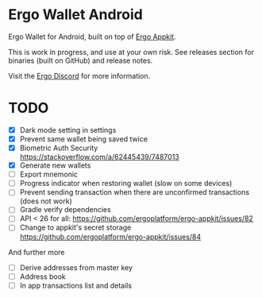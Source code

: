 # Ergo Wallet Android

Ergo Wallet for Android, built on top of [Ergo Appkit](https://github.com/aslesarenko/ergo-appkit).

This is work in progress, and use at your own risk. See releases section for binaries (built on GitHub) and release notes.

Visit the [Ergo Discord](https://discord.gg/kj7s7nb) for more information.


# TODO
- [X] Dark mode setting in settings
- [X] Prevent same wallet being saved twice
- [X] Biometric Auth Security https://stackoverflow.com/a/62445439/7487013
- [X] Generate new wallets
- [ ] Export mnemonic
- [ ] Progress indicator when restoring wallet (slow on some devices)
- [ ] Prevent sending transaction when there are unconfirmed transactions (does not work)
- [ ] Gradle verify dependencies
- [ ] API < 26 for all: https://github.com/ergoplatform/ergo-appkit/issues/82
- [ ] Change to appkit's secret storage https://github.com/ergoplatform/ergo-appkit/issues/84

And further more
- [ ] Derive addresses from master key
- [ ] Address book
- [ ] In app transactions list and details